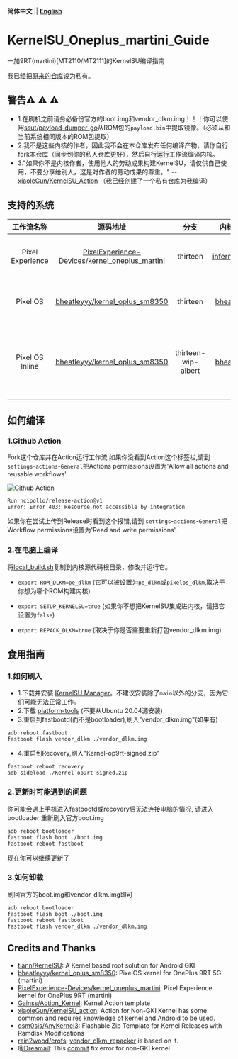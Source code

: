 **简体中文** || [ **English** ](README.md)
 
# KernelSU_Oneplus_martini_Guide
一加9RT(martini)[MT2110/MT2111]的KernelSU编译指南

我已经把[原来的仓库](https://github.com/natsumerinchan/KernelSU_Oneplus_9RT_Action.git)设为私有。

## 警告:warning: :warning: :warning:
- 1.在刷机之前请务必备份官方的boot.img和vendor_dlkm.img！！！你可以使用[ssut/payload-dumper-go](https://github.com/ssut/payload-dumper-go.git)从ROM包的`payload.bin`中提取镜像。（必须从和当前系统相同版本的ROM包提取）
- 2.我不是这些内核的作者，因此我不会在本仓库发布任何编译产物，请你自行fork本仓库（同步到你的私人仓库更好），然后自行运行工作流编译内核。
- 3."如果你不是内核作者，使用他人的劳动成果构建KernelSU，请仅供自己使用，不要分享给别人，这是对作者的劳动成果的尊重。" --[xiaoleGun/KernelSU_Action](https://github.com/xiaoleGun/KernelSU_Action.git) （我已经创建了一个私有仓库为我编译）

## 支持的系统

| 工作流名称 | 源码地址 | 分支 | 内核作者 | 备注 |
|:--:|:--:|:--:|:--:|:--:|
| Pixel Experience | [PixelExperience-Devices/kernel_oneplus_martini](https://github.com/PixelExperience-Devices/kernel_oneplus_martini.git) | thirteen | [inferno0230](https://github.com/inferno0230) | 需要刷入vendor_dlkm.img。必须使用基于OOS-13的PE版本。 |
| Pixel OS | [bheatleyyy/kernel_oplus_sm8350](https://github.com/bheatleyyy/kernel_oplus_sm8350.git) | thirteen | [bheatleyyy](https://github.com/bheatleyyy/kernel_oplus_sm8350.git) | 需要刷入vendor_dlkm.img。必须使用基于OOS-13的PixelOS版本。 |
| Pixel OS Inline | [bheatleyyy/kernel_oplus_sm8350](https://github.com/bheatleyyy/kernel_oplus_sm8350.git) | thirteen-wip-albert | [bheatleyyy](https://github.com/bheatleyyy/kernel_oplus_sm8350.git) | 已內联所有内核模块.不需要刷入vendor_dlkm.img.理论上支持所有基于AOSP-13的类原生ROM。不支持ColorOS和OOS。 |

## 如何编译
### 1.Github Action
Fork这个仓库并在Action运行工作流
如果你没看到Action这个标签栏,请到`settings`-`actions`-`General`把Actions permissions设置为'Allow all actions and reusable workflows'

![Github Action](https://user-images.githubusercontent.com/64072399/216762170-8cce9b81-7dc1-4e7d-a774-b05f281a9bff.png)

```
Run ncipollo/release-action@v1
Error: Error 403: Resource not accessible by integration
```
如果你在尝试上传到Release时看到这个报错,请到 `settings`-`actions`-`General`把 Workflow permissions设置为'Read and write permissions'.

### 2.在电脑上编译
将[local_build.sh](https://raw.githubusercontent.com/natsumerinchan/KernelSU_Oneplus_martini_Guide/main/local_build.sh)复制到内核源代码根目录，修改并运行它。

- `export ROM_DLKM=pe_dlkm` (它可以被设置为`pe_dlkm`或`pixelos_dlkm`,取决于你想为哪个ROM构建内核)

- `export SETUP_KERNELSU=true` (如果你不想把KernelSU集成进内核，请把它设置为`false`)

- `export REPACK_DLKM=true` (取决于你是否需要重新打包vendor_dlkm.img)

## 食用指南
### 1.如何刷入
- 1.下载并安装 [KernelSU Manager](https://github.com/tiann/KernelSU/actions/workflows/build-manager.yml)。不建议安装除了`main`以外的分支，因为它们可能无法正常工作。 
- 2.下载 [platform-tools](https://developer.android.com/studio/releases/platform-tools) (不要从Ubuntu 20.04源安装)
- 3.重启到fastbootd(而不是bootloader),刷入"vendor_dlkm.img"(如果有)
```
adb reboot fastboot
fastboot flash vendor_dlkm ./vendor_dlkm.img
```
- 4.重启到Recovery,刷入"Kernel-op9rt-signed.zip"
```
fastboot reboot recovery
adb sideload ./Kernel-op9rt-signed.zip
```

### 2.更新时可能遇到的问题
你可能会遇上手机进入fastbootd或recovery后无法连接电脑的情况, 请进入bootloader 重新刷入官方boot.img
```
adb reboot bootloader
fastboot flash boot ./boot.img
fastboot reboot fastboot
```
现在你可以继续更新了

### 3.如何卸载
刷回官方的boot.img和vendor_dlkm.img即可
```
adb reboot bootloader
fastboot flash boot ./boot.img
fastboot reboot fastboot
fastboot flash vendor_dlkm ./vendor_dlkm.img
```

## Credits and Thanks
* [tiann/KernelSU](https://github.com/tiann/KernelSU.git): A Kernel based root solution for Android GKI
* [bheatleyyy/kernel_oplus_sm8350](https://github.com/bheatleyyy/kernel_oplus_sm8350.git): PixelOS kernel for OnePlus 9RT 5G (martini)
* [PixelExperience-Devices/kernel_oneplus_martini](https://github.com/PixelExperience-Devices/kernel_oneplus_martini.git): Pixel Experience kernel for OnePlus 9RT (martini)
* [Gainss/Action_Kernel](https://github.com/Gainss/Action_Kernel.git): Kernel Action template
* [xiaoleGun/KernelSU_action](https://github.com/xiaoleGun/KernelSU_action.git): Action for Non-GKI Kernel has some common and requires knowledge of kernel and Android to be used.
* [osm0sis/AnyKernel3](https://github.com/osm0sis/AnyKernel3.git): Flashable Zip Template for Kernel Releases with Ramdisk Modifications
* [rain2wood/erofs](https://github.com/rain2wood/erofs.git): [vendor_dlkm_repacker](https://github.com/natsumerinchan/vendor_dlkm_repacker.git) is based on it.
* [@Dreamail](https://github.com/Dreamail): This [commit](https://github.com/tiann/KernelSU/commit/bf87b134ded3b81a864db20d8d25d0bfb9e74ebe) fix error for non-GKI kernel
